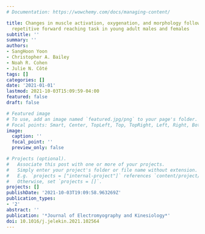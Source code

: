 ```yaml
---
# Documentation: https://wowchemy.com/docs/managing-content/

title: Changes in muscle activation, oxygenation, and morphology following a fatiguing
  repetitive forward reaching task in young adult males and females
subtitle: ''
summary: ''
authors:
- SangHoon Yoon
- Christopher A. Bailey
- Noah R. Cohen
- Julie N. Côté
tags: []
categories: []
date: '2021-01-01'
lastmod: 2021-10-03T15:09:59-04:00
featured: false
draft: false

# Featured image
# To use, add an image named `featured.jpg/png` to your page's folder.
# Focal points: Smart, Center, TopLeft, Top, TopRight, Left, Right, BottomLeft, Bottom, BottomRight.
image:
  caption: ''
  focal_point: ''
  preview_only: false

# Projects (optional).
#   Associate this post with one or more of your projects.
#   Simply enter your project's folder or file name without extension.
#   E.g. `projects = ["internal-project"]` references `content/project/deep-learning/index.md`.
#   Otherwise, set `projects = []`.
projects: []
publishDate: '2021-10-03T19:09:58.963269Z'
publication_types:
- '2'
abstract: ''
publication: '*Journal of Electromyography and Kinesiology*'
doi: 10.1016/j.jelekin.2021.102564
---
```

